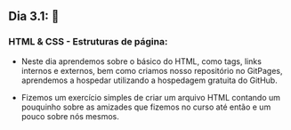 ## Dia 3.1: :closed_book:
### HTML & CSS - Estruturas de página: 

- Neste dia aprendemos sobre o básico do HTML, como tags, links internos e externos, bem como criamos nosso repositório no GitPages, aprendemos a hospedar utilizando a hospedagem gratuita do GitHub.

- Fizemos um exercício simples de criar um arquivo HTML contando um pouquinho sobre as amizades que fizemos no curso até então e um pouco sobre nós mesmos.
